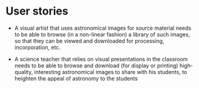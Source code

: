 # User stories

* A visual artist that uses astronomical images for source material needs to be able to browse (in a non-linear fashion) a library of such images, so that they can be viewed and downloaded for processing, incorporation, etc.

* A science teacher that relies on visual presentations in the classroom needs to be able to browse and download (for display or printing) high-quality, interesting astronomical images to share with his students, to heighten the appeal of astronomy to the students